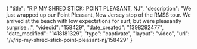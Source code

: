 {
    "title": "RIP MY SHRED STICK: POINT PLEASANT, NJ",
    "description": "We just wrapped up our Point Pleasant, New Jersey stop of the RMSS tour. We arrived at the beach with low expectations for surf, but were pleasantly surprise...",
    "videoid": "158429",
    "date_created": "1398292477",
    "date_modified": "1418181329",
    "type": "captivate",
    "layout": "video",
    "url": "\/v\/rip-my-shred-stick-point-pleasant-nj\/158429"
}